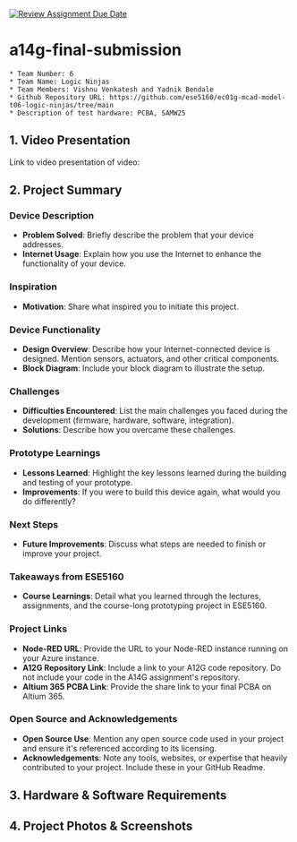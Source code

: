[![Review Assignment Due Date](https://classroom.github.com/assets/deadline-readme-button-24ddc0f5d75046c5622901739e7c5dd533143b0c8e959d652212380cedb1ea36.svg)](https://classroom.github.com/a/kzkUPShx)
# a14g-final-submission

    * Team Number: 6
    * Team Name: Logic Ninjas
    * Team Members: Vishnu Venkatesh and Yadnik Bendale
    * Github Repository URL: https://github.com/ese5160/ec01g-mcad-model-t06-logic-ninjas/tree/main
    * Description of test hardware: PCBA, SAMW25


## 1. Video Presentation

Link to video presentation of video: 

## 2. Project Summary

### Device Description
- **Problem Solved**: Briefly describe the problem that your device addresses.
- **Internet Usage**: Explain how you use the Internet to enhance the functionality of your device.

### Inspiration
- **Motivation**: Share what inspired you to initiate this project.

### Device Functionality
- **Design Overview**: Describe how your Internet-connected device is designed. Mention sensors, actuators, and other critical components.
- **Block Diagram**: Include your block diagram to illustrate the setup.

### Challenges
- **Difficulties Encountered**: List the main challenges you faced during the development (firmware, hardware, software, integration).
- **Solutions**: Describe how you overcame these challenges.

### Prototype Learnings
- **Lessons Learned**: Highlight the key lessons learned during the building and testing of your prototype.
- **Improvements**: If you were to build this device again, what would you do differently?

### Next Steps
- **Future Improvements**: Discuss what steps are needed to finish or improve your project.

### Takeaways from ESE5160
- **Course Learnings**: Detail what you learned through the lectures, assignments, and the course-long prototyping project in ESE5160.

### Project Links
- **Node-RED URL**: Provide the URL to your Node-RED instance running on your Azure instance.
- **A12G Repository Link**: Include a link to your A12G code repository. Do not include your code in the A14G assignment's repository.
- **Altium 365 PCBA Link**: Provide the share link to your final PCBA on Altium 365.

### Open Source and Acknowledgements
- **Open Source Use**: Mention any open source code used in your project and ensure it's referenced according to its licensing.
- **Acknowledgements**: Note any tools, websites, or expertise that heavily contributed to your project. Include these in your GitHub Readme.

## 3. Hardware & Software Requirements

## 4. Project Photos & Screenshots
